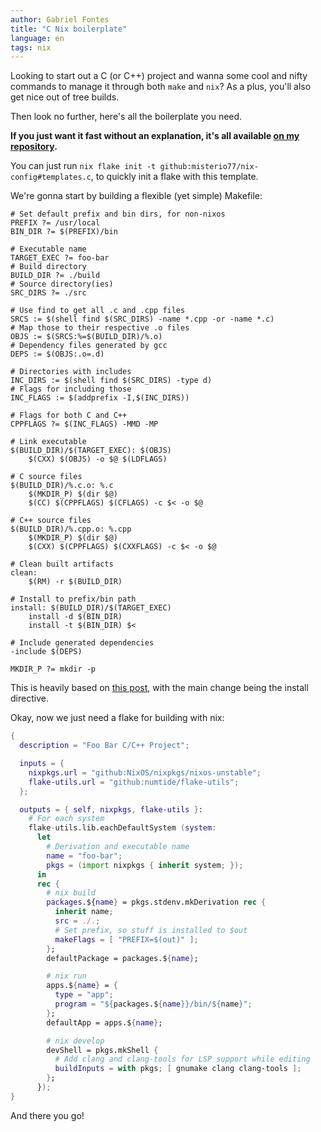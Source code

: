 ```yaml
---
author: Gabriel Fontes
title: "C Nix boilerplate"
language: en
tags: nix
---
```


Looking to start out a C (or C++) project and wanna some cool and nifty commands to manage it through both `make` and `nix`? As a plus, you'll also get nice out of tree builds.

Then look no further, here's all the boilerplate you need. 

**If you just want it fast without an explanation, it's all available [on my repository](https://github.com/Misterio77/nix-config/tree/6be94519831d2723a09e03352bad5c21adced399/templates/c).**

You can just run `nix flake init -t github:misterio77/nix-config#templates.c`, to quickly init a flake with this template.

We're gonna start by building a flexible (yet simple) Makefile:
```make
# Set default prefix and bin dirs, for non-nixos
PREFIX ?= /usr/local
BIN_DIR ?= $(PREFIX)/bin

# Executable name
TARGET_EXEC ?= foo-bar
# Build directory
BUILD_DIR ?= ./build
# Source directory(ies)
SRC_DIRS ?= ./src

# Use find to get all .c and .cpp files
SRCS := $(shell find $(SRC_DIRS) -name *.cpp -or -name *.c)
# Map those to their respective .o files
OBJS := $(SRCS:%=$(BUILD_DIR)/%.o)
# Dependency files generated by gcc
DEPS := $(OBJS:.o=.d)

# Directories with includes
INC_DIRS := $(shell find $(SRC_DIRS) -type d)
# Flags for including those
INC_FLAGS := $(addprefix -I,$(INC_DIRS))

# Flags for both C and C++
CPPFLAGS ?= $(INC_FLAGS) -MMD -MP

# Link executable
$(BUILD_DIR)/$(TARGET_EXEC): $(OBJS)
	$(CXX) $(OBJS) -o $@ $(LDFLAGS)

# C source files
$(BUILD_DIR)/%.c.o: %.c
	$(MKDIR_P) $(dir $@)
	$(CC) $(CPPFLAGS) $(CFLAGS) -c $< -o $@

# C++ source files
$(BUILD_DIR)/%.cpp.o: %.cpp
	$(MKDIR_P) $(dir $@)
	$(CXX) $(CPPFLAGS) $(CXXFLAGS) -c $< -o $@

# Clean built artifacts
clean:
	$(RM) -r $(BUILD_DIR)

# Install to prefix/bin path
install: $(BUILD_DIR)/$(TARGET_EXEC)
	install -d $(BIN_DIR)
	install -t $(BIN_DIR) $<

# Include generated dependencies
-include $(DEPS)

MKDIR_P ?= mkdir -p
```

This is heavily based on [this post](https://spin.atomicobject.com/2016/08/26/makefile-c-projects/), with the main change being the install directive.

Okay, now we just need a flake for building with nix:
```nix
{
  description = "Foo Bar C/C++ Project";

  inputs = {
    nixpkgs.url = "github:NixOS/nixpkgs/nixos-unstable";
    flake-utils.url = "github:numtide/flake-utils";
  };

  outputs = { self, nixpkgs, flake-utils }:
    # For each system
    flake-utils.lib.eachDefaultSystem (system:
      let
        # Derivation and executable name
        name = "foo-bar";
        pkgs = (import nixpkgs { inherit system; });
      in
      rec {
        # nix build
        packages.${name} = pkgs.stdenv.mkDerivation rec {
          inherit name;
          src = ./.;
          # Set prefix, so stuff is installed to $out
          makeFlags = [ "PREFIX=$(out)" ];
        };
        defaultPackage = packages.${name};

        # nix run
        apps.${name} = {
          type = "app";
          program = "${packages.${name}}/bin/${name}";
        };
        defaultApp = apps.${name};

        # nix develop
        devShell = pkgs.mkShell {
          # Add clang and clang-tools for LSP support while editing
          buildInputs = with pkgs; [ gnumake clang clang-tools ];
        };
      });
}
```

And there you go!
